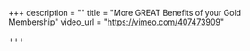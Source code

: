 +++
description = ""
title = "More GREAT Benefits of your Gold Membership"
video_url = "https://vimeo.com/407473909"

+++
